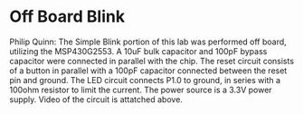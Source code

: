 # Off Board Blink
Philip Quinn: The Simple Blink portion of this lab was performed off board, utilizing the MSP430G2553. A 10uF bulk capacitor and 100pF bypass capacitor were connected in parallel with the chip. The reset circuit consists of a button in parallel with a 100pF capacitor connected between the reset pin and ground. The LED circuit connects P1.0 to ground, in series with a 100ohm resistor to limit the current. The power source is a 3.3V power supply. Video of the circuit is attatched above.